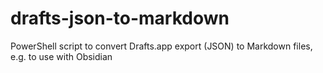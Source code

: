 # drafts-json-to-markdown
PowerShell script to convert Drafts.app export (JSON) to Markdown files, e.g. to use with Obsidian
